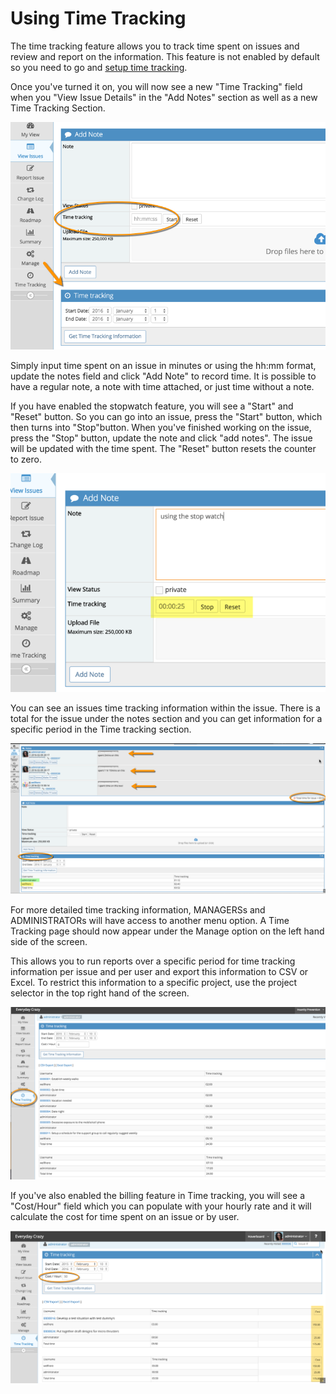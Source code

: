 # Using Time Tracking

The time tracking feature allows you to track time spent on issues and review and report on the information. This feature is not enabled by default so you need to go and [setup time tracking](/issue_management/setup_time_tracking).

Once you've turned it on, you will now see a new "Time Tracking" field when you "View Issue Details" in the "Add Notes" section as well as a new Time Tracking Section.  

 ![](./images/time_tracking_1.png)

Simply input time spent on an issue in minutes or using the hh:mm format, update the notes field and click "Add Note" to record time.  It is possible to have a regular note, a note with time attached, or just time without a note.

If you have enabled the stopwatch feature, you will see a "Start" and "Reset" button. So you can go into an issue, press the "Start" button, which then turns into "Stop"button. When you've finished working on the issue, press the "Stop" button, update the note and click "add notes". The issue will be updated with the time spent. The "Reset" button resets the counter to zero.

 ![](./images/time_tracking_2.png)

You can see an issues time tracking information within the issue. There is a total for the issue under the notes section and you can get information for a specific period in the Time tracking section.

![](./images/time_tracking_3.png)

For more detailed time tracking information, MANAGERSs and ADMINISTRATORs will have access to another menu option. A Time Tracking page should now appear under the Manage option on the left hand side of the screen.

This allows you to run reports over a specific period for time tracking information per issue and per user and export this information to CSV or Excel. To restrict this information to a specific project, use the project selector in the top right hand of the screen.

 ![](./images/time_tracking_4.png)

If you've also enabled the billing feature in Time tracking, you will see a "Cost/Hour" field which you can populate with your hourly rate and it will calculate the cost for time spent on an issue or by user.

![](.//images/time_tracking_5.png)

